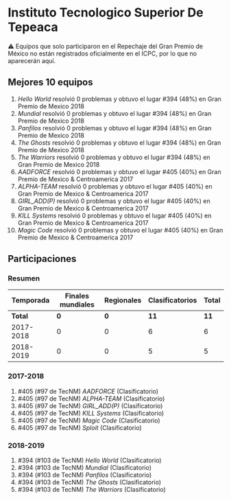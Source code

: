 # Instituto Tecnologico Superior De Tepeaca

:warning: Equipos que solo participaron en el Repechaje del Gran Premio de México no están registrados oficialmente en el ICPC, por lo que no aparecerán aquí.

## Mejores 10 equipos

1. _Hello World_ resolvió 0 problemas y obtuvo el lugar #394 (48%) en Gran Premio de Mexico 2018
1. _Mundial_ resolvió 0 problemas y obtuvo el lugar #394 (48%) en Gran Premio de Mexico 2018
1. _Panfilos_ resolvió 0 problemas y obtuvo el lugar #394 (48%) en Gran Premio de Mexico 2018
1. _The Ghosts_ resolvió 0 problemas y obtuvo el lugar #394 (48%) en Gran Premio de Mexico 2018
1. _The Warriors_ resolvió 0 problemas y obtuvo el lugar #394 (48%) en Gran Premio de Mexico 2018
1. _AADFORCE_ resolvió 0 problemas y obtuvo el lugar #405 (40%) en Gran Premio de Mexico & Centroamerica 2017
1. _ALPHA-TEAM_ resolvió 0 problemas y obtuvo el lugar #405 (40%) en Gran Premio de Mexico & Centroamerica 2017
1. _GIRL_ADD(P)_ resolvió 0 problemas y obtuvo el lugar #405 (40%) en Gran Premio de Mexico & Centroamerica 2017
1. _KILL Systems_ resolvió 0 problemas y obtuvo el lugar #405 (40%) en Gran Premio de Mexico & Centroamerica 2017
1. _Magic Code_ resolvió 0 problemas y obtuvo el lugar #405 (40%) en Gran Premio de Mexico & Centroamerica 2017

## Participaciones

### Resumen

| Temporada | Finales mundiales | Regionales | Clasificatorios | Total |
| --- | --- | --- | --- | --- |
| **Total** | **0** | **0** | **11** | **11** |
| 2017-2018 | 0 | 0 | 6 | 6 |
| 2018-2019 | 0 | 0 | 5 | 5 |

### 2017-2018

1. #405 (#97 de TecNM) _AADFORCE_ (Clasificatorio)
1. #405 (#97 de TecNM) _ALPHA-TEAM_ (Clasificatorio)
1. #405 (#97 de TecNM) _GIRL_ADD(P)_ (Clasificatorio)
1. #405 (#97 de TecNM) _KILL Systems_ (Clasificatorio)
1. #405 (#97 de TecNM) _Magic Code_ (Clasificatorio)
1. #405 (#97 de TecNM) _Sploit_ (Clasificatorio)

### 2018-2019

1. #394 (#103 de TecNM) _Hello World_ (Clasificatorio)
1. #394 (#103 de TecNM) _Mundial_ (Clasificatorio)
1. #394 (#103 de TecNM) _Panfilos_ (Clasificatorio)
1. #394 (#103 de TecNM) _The Ghosts_ (Clasificatorio)
1. #394 (#103 de TecNM) _The Warriors_ (Clasificatorio)



